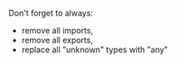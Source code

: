 Don't forget to always:

- remove all imports,
- remove all exports,
- replace all "unknown" types with "any"
